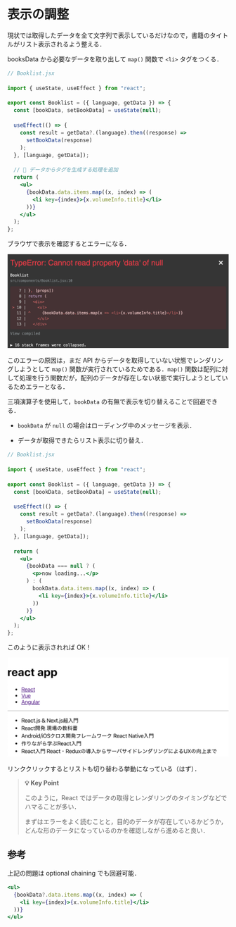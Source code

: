 # 表示の調整

現状では取得したデータを全て文字列で表示しているだけなので，書籍のタイトルがリスト表示されるよう整える．

booksData から必要なデータを取り出して `map()` 関数で `<li>` タグをつくる．

```jsx
// Booklist.jsx

import { useState, useEffect } from "react";

export const Booklist = ({ language, getData }) => {
  const [bookData, setBookData] = useState(null);

  useEffect(() => {
    const result = getData?.(language).then((response) =>
      setBookData(response)
    );
  }, [language, getData]);

  // 🔽 データからタグを生成する処理を追加
  return (
    <ul>
      {bookData.data.items.map((x, index) => (
        <li key={index}>{x.volumeInfo.title}</li>
      ))}
    </ul>
  );
};
```

ブラウザで表示を確認するとエラーになる．

![メイン画面10](./img/mainview10.png)

このエラーの原因は，まだ API からデータを取得していない状態でレンダリングしようとして `map()` 関数が実行されているためである．`map()` 関数は配列に対して処理を行う関数だが，配列のデータが存在しない状態で実行しようとしているためエラーとなる．

三項演算子を使用して，`bookData` の有無で表示を切り替えることで回避できる．

- `bookData` が `null` の場合はローディング中のメッセージを表示．

- データが取得できたらリスト表示に切り替え．

```jsx
// Booklist.jsx

import { useState, useEffect } from "react";

export const Booklist = ({ language, getData }) => {
  const [bookData, setBookData] = useState(null);

  useEffect(() => {
    const result = getData?.(language).then((response) =>
      setBookData(response)
    );
  }, [language, getData]);

  return (
    <ul>
      {bookData === null ? (
        <p>now loading...</p>
      ) : (
        bookData.data.items.map((x, index) => (
          <li key={index}>{x.volumeInfo.title}</li>
        ))
      )}
    </ul>
  );
};
```

このように表示されれば OK！

![メイン画面11](./img/mainview11.png)

リンククリックするとリストも切り替わる挙動になっている（はず）．

> **💡 Key Point**
>
> このように，React ではデータの取得とレンダリングのタイミングなどでハマることが多い．
>
> まずはエラーをよく読むことと，目的のデータが存在しているかどうか，どんな形のデータになっているのかを確認しながら進めると良い．

## 参考

上記の問題は optional chaining でも回避可能．

```jsx
<ul>
  {bookData?.data.items.map((x, index) => (
    <li key={index}>{x.volumeInfo.title}</li>
  ))}
</ul>
```
